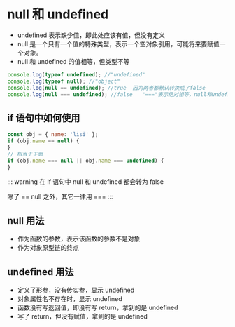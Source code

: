 # null 和 undefined

- undefined 表示缺少值，即此处应该有值，但没有定义
- null 是一个只有一个值的特殊类型，表示一个空对象引用，可能将来要赋值一个对象。
- null 和 undefined 的值相等，但类型不等

```js
console.log(typeof undefined); //"undefined"
console.log(typeof null); //"object"
console.log(null == undefined); //true  因为两者都默认转换成了false
console.log(null === undefined); //false   "==="表示绝对相等，null和undefined类型是不一样的，所以输出“false”
```

## if 语句中如何使用

```js
const obj = { name: 'lisi' };
if (obj.name == null) {
}
// 相当于下面
if (obj.name === null || obj.name === undefined) {
}
```

::: warning
在 if 语句中 null 和 undefined 都会转为 false

除了 == null 之外，其它一律用 ===
:::

## null 用法

- 作为函数的参数，表示该函数的参数不是对象
- 作为对象原型链的终点

## undefined 用法

- 定义了形参，没有传实参，显示 undefined
- 对象属性名不存在时，显示 undefined
- 函数没有写返回值，即没有写 return，拿到的是 undefined
- 写了 return，但没有赋值，拿到的是 undefined
